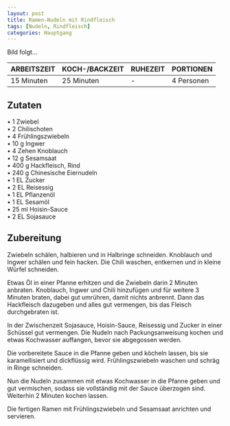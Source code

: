 ```yaml
---
layout: post
title: Ramen-Nudeln mit Rindfleisch
tags: [Nudeln, Rindfleisch]
categories: Hauptgang
---
```



Bild folgt...

| ARBEITSZEIT | KOCH-/BACKZEIT | RUHEZEIT | PORTIONEN |
|--------------|--------------|--------------|--------------|
| 15 Minuten | 25 Minuten | - | 4 Personen |  



## Zutaten
• 1 Zwiebel  
• 2 Chilischoten  
• 4 Frühlingszwiebeln    
• 10 g Ingwer  
• 4 Zehen Knoblauch         
• 12 g Sesamsaat    
• 400 g Hackfleisch, Rind    
• 240 g Chinesische Eiernudeln      
• 1 EL Zucker  
• 2 EL Reisessig   
• 1 EL Pflanzenöl  
• 1 EL Sesamöl  
• 25 ml Hoisin-Sauce  
• 2 EL Sojasauce      
  

## Zubereitung
Zwiebeln schälen, halbieren und in Halbringe schneiden. Knoblauch und Ingwer schälen und fein hacken. Die Chili waschen, entkernen und in kleine Würfel schneiden.

Etwas Öl in einer Pfanne erhitzen und die Zwiebeln darin 2 Minuten anbraten. Knoblauch, Ingwer und Chili hinzufügen und für weitere 3 Minuten braten, dabei gut umrühren, damit nichts anbrennt. Dann das Hackfleisch dazugeben und alles gut vermengen, bis das Fleisch durchgebraten ist.

In der Zwischenzeit Sojasauce, Hoisin-Sauce, Reisessig und Zucker in einer Schüssel gut vermengen. Die Nudeln nach Packungsanweisung kochen und etwas Kochwasser auffangen, bevor sie abgegossen werden.

Die vorbereitete Sauce in die Pfanne geben und köcheln lassen, bis sie karamellisiert und dickflüssig wird. Frühlingszwiebeln waschen und schräg in Ringe schneiden.

Nun die Nudeln zusammen mit etwas Kochwasser in die Pfanne geben und gut vermischen, sodass sie vollständig mit der Sauce überzogen sind. Weiterhin 2 Minuten kochen lassen.

Die fertigen Ramen mit Frühlingszwiebeln und Sesamsaat anrichten und servieren.

